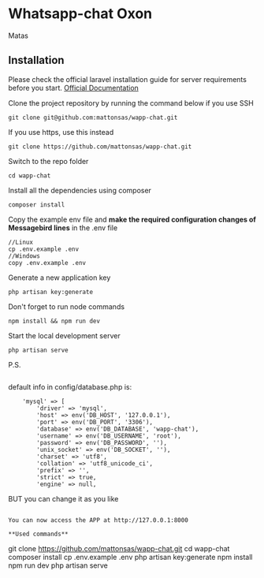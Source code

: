 # Whatsapp-chat Oxon
Matas

## Installation

Please check the official laravel installation guide for server requirements before you start. [Official Documentation](https://laravel.com/docs/5.6/installation#installation)


Clone the project repository by running the command below if you use SSH

```
git clone git@github.com:mattonsas/wapp-chat.git
```

If you use https, use this instead

```
git clone https://github.com/mattonsas/wapp-chat.git
```

Switch to the repo folder

```
cd wapp-chat
```

Install all the dependencies using composer

```
composer install
```

Copy the example env file and **make the required configuration changes of Messagebird lines** in the .env file

```
//Linux
cp .env.example .env
//Windows
copy .env.example .env
```

Generate a new application key

```
php artisan key:generate
```

Don't forget to run node commands

```
npm install && npm run dev
```

Start the local development server

```
php artisan serve
```
P.S.
```
```

default info in config/database.php is:

        'mysql' => [
            'driver' => 'mysql',
            'host' => env('DB_HOST', '127.0.0.1'),
            'port' => env('DB_PORT', '3306'),
            'database' => env('DB_DATABASE', 'wapp-chat'),
            'username' => env('DB_USERNAME', 'root'),
            'password' => env('DB_PASSWORD', ''),
            'unix_socket' => env('DB_SOCKET', ''),
            'charset' => 'utf8',
            'collation' => 'utf8_unicode_ci',
            'prefix' => '',
            'strict' => true,
            'engine' => null,
            
            
            
            
BUT you can change it as you like

```

You can now access the APP at http://127.0.0.1:8000

**Used commands**

```
git clone https://github.com/mattonsas/wapp-chat.git
cd wapp-chat
composer install
cp .env.example .env
php artisan key:generate
npm install
npm run dev
php artisan serve 
```
